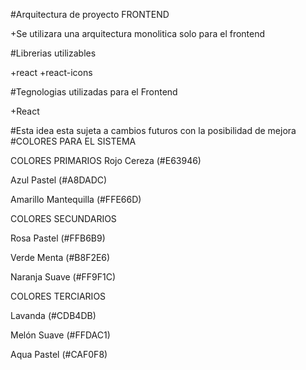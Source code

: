 #Arquitectura de proyecto FRONTEND

+Se utilizara una arquitectura monolitica solo para el frontend

#Librerias utilizables

+react
+react-icons

#Tegnologias utilizadas para el Frontend

+React

#Esta idea esta sujeta a cambios futuros con la posibilidad de mejora
#COLORES PARA EL SISTEMA

COLORES PRIMARIOS
Rojo Cereza (#E63946)

Azul Pastel (#A8DADC)

Amarillo Mantequilla (#FFE66D)

COLORES SECUNDARIOS

Rosa Pastel (#FFB6B9)

Verde Menta (#B8F2E6)

Naranja Suave (#FF9F1C)

COLORES TERCIARIOS

Lavanda (#CDB4DB)

Melón Suave (#FFDAC1)

Aqua Pastel (#CAF0F8)
